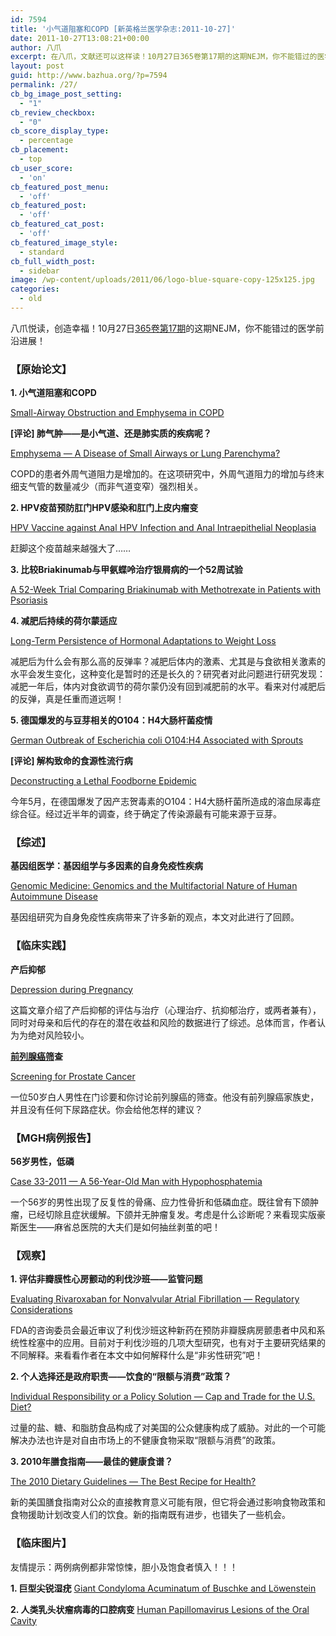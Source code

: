 ```yaml
---
id: 7594
title: '小气道阻塞和COPD [新英格兰医学杂志:2011-10-27]'
date: 2011-10-27T13:08:21+00:00
author: 八爪
excerpt: 在八爪，文献还可以这样读！10月27日365卷第17期的这期NEJM，你不能错过的医学前沿进展！
layout: post
guid: http://www.bazhua.org/?p=7594
permalink: /27/
cb_bg_image_post_setting:
  - "1"
cb_review_checkbox:
  - "0"
cb_score_display_type:
  - percentage
cb_placement:
  - top
cb_user_score:
  - 'on'
cb_featured_post_menu:
  - 'off'
cb_featured_post:
  - 'off'
cb_featured_cat_post:
  - 'off'
cb_featured_image_style:
  - standard
cb_full_width_post:
  - sidebar
image: /wp-content/uploads/2011/06/logo-blue-square-copy-125x125.jpg
categories:
  - old
---
```

八爪悦读，创造幸福！10月27日<a href="http://www.nejm.org/toc/nejm/365/17" target="_self">365卷第17期</a>的这期NEJM，你不能错过的医学前沿进展！

### 【原始论文】

**1. 小气道阻塞和COPD**
  
[Small-Airway Obstruction and Emphysema in COPD](http://www.nejm.org/action/clickThrough?id=2571&url=%2Fdoi%2Ffull%2F10.1056%2FNEJMoa1106955%3Fquery%3Dfeatured_home&loc=%2F)
  
**[评论] 肺气肿——是小气道、还是肺实质的疾病呢？** 
  
[Emphysema — A Disease of Small Airways or Lung Parenchyma?](http://www.nejm.org/doi/full/10.1056/NEJMe1110635)
  
COPD的患者外周气道阻力是增加的。在这项研究中，外周气道阻力的增加与终末细支气管的数量减少（而非气道变窄）强烈相关。

**2. HPV疫苗预防肛门HPV感染和肛门上皮内瘤变**
  
[HPV Vaccine against Anal HPV Infection and Anal Intraepithelial Neoplasia](http://www.nejm.org/action/clickThrough?id=2571&url=%2Fdoi%2Ffull%2F10.1056%2FNEJMoa1010971&loc=%2F)
  
赶脚这个疫苗越来越强大了……

**3. 比较Briakinumab与甲氨蝶呤治疗银屑病的一个52周试验** 
  
[A 52-Week Trial Comparing Briakinumab with Methotrexate in Patients with Psoriasis](http://www.nejm.org/doi/full/10.1056/NEJMoa1010858)

**4. 减肥后持续的荷尔蒙适应**
  
[Long-Term Persistence of Hormonal Adaptations to Weight Loss](http://www.nejm.org/doi/full/10.1056/NEJMoa1105816)
  
减肥后为什么会有那么高的反弹率？减肥后体内的激素、尤其是与食欲相关激素的水平会发生变化，这种变化是暂时的还是长久的？研究者对此问题进行研究发现：减肥一年后，体内对食欲调节的荷尔蒙仍没有回到减肥前的水平。看来对付减肥后的反弹，真是任重而道远啊！

**5. 德国爆发的与豆芽相关的O104：H4大肠杆菌疫情** 
  
[German Outbreak of Escherichia coli O104:H4 Associated with Sprouts](http://www.nejm.org/action/clickThrough?id=2571&url=%2Fdoi%2Ffull%2F10.1056%2FNEJMoa1106482%3Fquery%3Dfeatured_home&loc=%2F)
  
**[评论] 解构致命的食源性流行病** 
  
[Deconstructing a Lethal Foodborne Epidemic](http://www.nejm.org/doi/full/10.1056/NEJMe1110896?query=featured_home)
  
今年5月，在德国爆发了因产志贺毒素的O104：H4大肠杆菌所造成的溶血尿毒症综合征。经过近半年的调查，终于确定了传染源最有可能来源于豆芽。

### 【综述】

**基因组医学：基因组学与多因素的自身免疫性疾病**
  
[Genomic Medicine: Genomics and the Multifactorial Nature of Human Autoimmune Disease](http://www.nejm.org/doi/full/10.1056/NEJMsa1103216)
  
基因组研究为自身免疫性疾病带来了许多新的观点，本文对此进行了回顾。

### 【临床实践】

**产后抑郁**
  
[Depression during Pregnancy](http://www.nejm.org/doi/full/10.1056/NEJMcp1102730)
  
这篇文章介绍了产后抑郁的评估与治疗（心理治疗、抗抑郁治疗，或两者兼有），同时对母亲和后代的存在的潜在收益和风险的数据进行了综述。总体而言，作者认为为绝对风险较小。

**[前列腺癌筛](http://www.bazhua.org/2011/10/psa-screening.html)查**
  
[Screening for Prostate Cancer](http://www.nejm.org/doi/full/10.1056/NEJMcp1103642?query=featured_home)
  
一位50岁白人男性在门诊要和你讨论前列腺癌的筛查。他没有前列腺癌家族史，并且没有任何下尿路症状。你会给他怎样的建议？

### 【MGH病例报告】

**56岁男性，低磷**
  
[Case 33-2011 — A 56-Year-Old Man with Hypophosphatemia](http://www.nejm.org/doi/full/10.1056/NEJMcpc1104567)
  
一个56岁的男性出现了反复性的骨痛、应力性骨折和低磷血症。既往曾有下颌肿瘤，已经切除且症状缓解。下颌并无肿瘤复发。考虑是什么诊断呢？来看现实版豪斯医生——麻省总医院的大夫们是如何抽丝剥茧的吧！

### 【观察】

**1. 评估非瓣膜性心房颤动的利伐沙班——监管问题**
  
[Evaluating Rivaroxaban for Nonvalvular Atrial Fibrillation — Regulatory Considerations](http://www.nejm.org/doi/full/10.1056/NEJMp1110639)
  
FDA的咨询委员会最近审议了利伐沙班这种新药在预防非瓣膜病房颤患者中风和系统性栓塞中的应用。目前对于利伐沙班的几项大型研究，也有对于主要研究结果的不同解释。来看看作者在本文中如何解释什么是“非劣性研究”吧！

**2. 个人选择还是政府职责——饮食的“限额与消费”政策？**
  
[Individual Responsibility or a Policy Solution — Cap and Trade for the U.S. Diet?](http://www.nejm.org/doi/full/10.1056/NEJMp1105128)
  
过量的盐、糖、和脂肪食品构成了对美国的公众健康构成了威胁。对此的一个可能解决办法也许是对自由市场上的不健康食物采取“限额与消费”的政策。

**3. 2010年膳食指南——最佳的健康食谱？**
  
[The 2010 Dietary Guidelines — The Best Recipe for Health?](hhttp://www.nejm.org/doi/full/10.1056/NEJMp1107075)
  
新的美国膳食指南对公众的直接教育意义可能有限，但它将会通过影响食物政策和食物援助计划改变人们的饮食。新的指南既有进步，也错失了一些机会。

### 【临床图片】

友情提示：两例病例都非常惊悚，胆小及饱食者慎入！！！

**1. 巨型尖锐湿疣** [Giant Condyloma Acuminatum of Buschke and Löwenstein](http://www.nejm.org/doi/full/10.1056/NEJMicm1006915)

**2. 人类乳头状瘤病毒的口腔病变** [Human Papillomavirus Lesions of the Oral Cavity](http://www.nejm.org/doi/full/10.1056/NEJMicm1104783)
